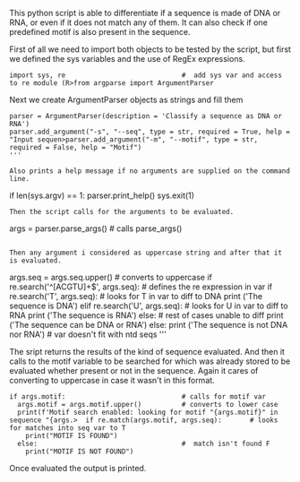 This python script is able to differentiate if a sequence is made of DNA or RNA, or even if it does not match any of them.
It can also check if one predefined motif is also present in the sequence.

First of all we need to import both objects to be tested by the script, but first we defined the sys variables and the use of RegEx expressions.

```
import sys, re                             #  add sys var and access to re module (R>from argparse import ArgumentParser
```
Next we create ArgumentParser objects as strings and fill them

```
parser = ArgumentParser(description = 'Classify a sequence as DNA or RNA')
parser.add_argument("-s", "--seq", type = str, required = True, help = "Input sequen>parser.add_argument("-m", "--motif", type = str, required = False, help = "Motif")
''' 

Also prints a help message if no arguments are supplied on the command line.
```
if len(sys.argv) == 1:
    parser.print_help()
    sys.exit(1)
```
Then the script calls for the arguments to be evaluated.

```
args = parser.parse_args()                  # calls  parse_args()
```

Then any argument i considered as uppercase string and after that it is evaluated.

```
args.seq = args.seq.upper()                 #  converts to uppercase
if re.search('^[ACGTU]+$', args.seq):       # defines the re expression in var
    if re.search('T', args.seq):            #  looks for T in var to diff to DNA
        print ('The sequence is DNA')
    elif re.search('U', args.seq):          # looks for U in var to diff to RNA
        print ('The sequence is RNA')
    else:                                   # rest of cases unable to diff
        print ('The sequence can be DNA or RNA')
else:
    print ('The sequence is not DNA nor RNA') # var doesn't fit  with ntd seqs
'''

The sript returns the results of the kind of sequence evaluated.
And then it calls to the motif variable to be searched for which was already stored to be evaluated whether present or not in the sequence.
Again it cares of converting to uppercase in case it wasn't in this format.

```
if args.motif:                             # calls for motif var
  args.motif = args.motif.upper()          # converts to lower case
  print(f'Motif search enabled: looking for motif "{args.motif}" in sequence "{args.>  if re.match(args.motif, args.seq):       # looks for matches into seq var to T
    print("MOTIF IS FOUND")
  else:                                    #  match isn't found F
    print("MOTIF IS NOT FOUND")
 ```
 Once evaluated the output is printed.
